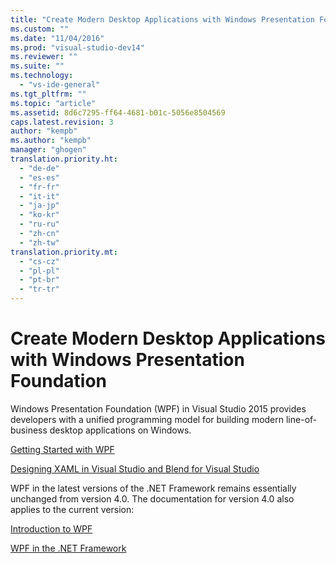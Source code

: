 ```yaml
---
title: "Create Modern Desktop Applications with Windows Presentation Foundation | Microsoft Docs"
ms.custom: ""
ms.date: "11/04/2016"
ms.prod: "visual-studio-dev14"
ms.reviewer: ""
ms.suite: ""
ms.technology: 
  - "vs-ide-general"
ms.tgt_pltfrm: ""
ms.topic: "article"
ms.assetid: 8d6c7295-ff64-4681-b01c-5056e8504569
caps.latest.revision: 3
author: "kempb"
ms.author: "kempb"
manager: "ghogen"
translation.priority.ht: 
  - "de-de"
  - "es-es"
  - "fr-fr"
  - "it-it"
  - "ja-jp"
  - "ko-kr"
  - "ru-ru"
  - "zh-cn"
  - "zh-tw"
translation.priority.mt: 
  - "cs-cz"
  - "pl-pl"
  - "pt-br"
  - "tr-tr"
---
```

# Create Modern Desktop Applications with Windows Presentation Foundation
Windows Presentation Foundation (WPF) in Visual Studio 2015 provides developers with a unified programming model for building modern line-of-business desktop applications on Windows.  
  
 [Getting Started with WPF](../designers/getting-started-with-wpf.md)  
  
 [Designing XAML in Visual Studio and Blend for Visual Studio](../designers/designing-xaml-in-visual-studio.md)  
  
 WPF in the latest versions of the .NET Framework remains essentially unchanged from version 4.0. The documentation for version 4.0 also applies to the current version:  
  
 [Introduction to WPF](https://msdn.microsoft.com/en-us/library/aa970268\(v=vs.100\).aspx)  
  
 [WPF in the .NET Framework](https://msdn.microsoft.com/en-us/library/ms754130\(v=vs.100\).aspx)